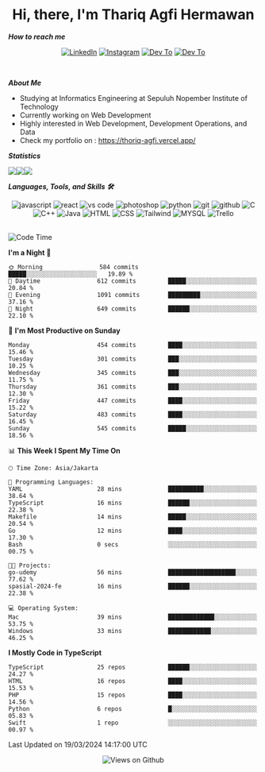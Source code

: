 <div align="center">
  <h1>Hi, there, I'm Thariq Agfi Hermawan</h1>
</div>


***How to reach me***
<p align='center'>
   <a href="https://www.linkedin.com/in/thariqagfihermawan" target="_blank"><img src="https://img.shields.io/badge/LinkedIn-0077B5?style=for-the-badge&logo=linkedin&logoColor=white" alt="LinkedIn"></a>
   <a href="https://www.instagram.com/thoriqagfi" target="_blank"><img src="https://img.shields.io/badge/Instagram-E4405F?style=for-the-badge&logo=instagram&logoColor=white" alt="Instagram"></a>
   <a href="https://medium.com/@thoriq.aghfi60" target="_blank"><img src="https://img.shields.io/badge/Medium-12100E?style=for-the-badge&logo=medium&logoColor=white" alt="Dev To"></a>
   <a href="https://linktr.ee/thoriqagfi" target="_blank"><img src="https://img.shields.io/badge/linktree-1de9b6?style=for-the-badge&logo=linktree&logoColor=white" alt="Dev To"></a>
</p>

<br>

***About Me***
- Studying at Informatics Engineering at Sepuluh Nopember Institute of Technology
- Currently working on Web Development
- Highly interested in Web Development, Development Operations, and Data
- Check my portfolio on : https://thoriq-agfi.vercel.app/

***Statistics***

<!-- [![GitHub Streak](http://github-readme-streak-stats.herokuapp.com?user=thoriqagfi&theme=dark)](https://git.io/streak-stats) -->

<div align="center">
  <div style="display: flex;">
    <img src="http://github-readme-streak-stats.herokuapp.com?user=thoriqagfi&theme=chartreuse-dark"/>
    <img src="https://github-readme-stats.vercel.app/api/top-langs/?username=thoriqagfi&layout=compact&&theme=chartreuse-dark&langs_count=8)](https://github.com/thoriqagfi"/>
    <img src="https://github-readme-stats.vercel.app/api?username=thoriqagfi&show_icons=true&theme=chartreuse-dark"/>
  </div>
</div>

<!-- [![Top Langs](https://github-readme-stats.vercel.app/api/top-langs/?username=thoriqagfi&layout=compact&&theme=chartreuse-dark&langs_count=8)](https://github.com/thoriqagfi)
< ![Agfi's GitHub stats](https://github-readme-stats.vercel.app/api?username=thoriqagfi&show_icons=true&theme=chartreuse-dark) -->

***Languages, Tools, and Skills 🛠***

  <div align="center">
    <img src="https://img.shields.io/badge/JavaScript-F7DF1E?style=for-the-badge&logo=javascript&logoColor=black" alt="javascript" />
    <img src="https://img.shields.io/badge/React-61DAFB?style=for-the-badge&logo=react&logoColor=black" alt="react" />
    <img src="https://img.shields.io/badge/vs%20code-007ACC?style=for-the-badge&logo=visual%20studio%20code&logoColor=white" alt="vs code" />
    <img src="https://img.shields.io/badge/adobe%20photoshop-31A8FF?style=for-the-badge&logo=adobe%20photoshop&logoColor=white" alt="photoshop" />
    <img src="https://img.shields.io/badge/python-3776AB?style=for-the-badge&logo=python&logoColor=white" alt="python" />
    <img src="https://img.shields.io/badge/Git-F05032?style=for-the-badge&logo=git&logoColor=white" alt="git" />
    <img src="https://img.shields.io/badge/GitHub-100000?style=for-the-badge&logo=github&logoColor=white" alt="github" />
    <img src="https://img.shields.io/badge/c-%2300599C.svg?style=for-the-badge&logo=c&logoColor=white" alt="C" />
    <img src="https://img.shields.io/badge/c++-%2300599C.svg?style=for-the-badge&logo=c%2B%2B&logoColor=white" alt="C++" />
    <img src="https://img.shields.io/badge/Java-ED8B00?style=for-the-badge&logo=java&logoColor=white" alt="Java"/>
    <img src="https://img.shields.io/badge/HTML5-E34F26?style=for-the-badge&logo=html5&logoColor=white" alt="HTML" />
    <img src="https://img.shields.io/badge/CSS-239120?&style=for-the-badge&logo=css3&logoColor=white" alt ="CSS" />
    <img src="https://img.shields.io/badge/tailwindcss-%2338B2AC.svg?style=for-the-badge&logo=tailwind-css&logoColor=white" alt="Tailwind" />
    <img src="https://img.shields.io/badge/MySQL-00000F?style=for-the-badge&logo=mysql&logoColor=white" alt="MYSQL" />
    <img src="https://img.shields.io/badge/Trello-%23026AA7.svg?style=for-the-badge&logo=Trello&logoColor=white" alt="Trello" />
  </div><br>

<!--START_SECTION:waka-->
![Code Time](http://img.shields.io/badge/Code%20Time-923%20hrs%2021%20mins-blue)

**I'm a Night 🦉** 

```text
🌞 Morning                584 commits         █████░░░░░░░░░░░░░░░░░░░░   19.89 % 
🌆 Daytime                612 commits         █████░░░░░░░░░░░░░░░░░░░░   20.84 % 
🌃 Evening                1091 commits        █████████░░░░░░░░░░░░░░░░   37.16 % 
🌙 Night                  649 commits         ██████░░░░░░░░░░░░░░░░░░░   22.10 % 
```
📅 **I'm Most Productive on Sunday** 

```text
Monday                   454 commits         ████░░░░░░░░░░░░░░░░░░░░░   15.46 % 
Tuesday                  301 commits         ███░░░░░░░░░░░░░░░░░░░░░░   10.25 % 
Wednesday                345 commits         ███░░░░░░░░░░░░░░░░░░░░░░   11.75 % 
Thursday                 361 commits         ███░░░░░░░░░░░░░░░░░░░░░░   12.30 % 
Friday                   447 commits         ████░░░░░░░░░░░░░░░░░░░░░   15.22 % 
Saturday                 483 commits         ████░░░░░░░░░░░░░░░░░░░░░   16.45 % 
Sunday                   545 commits         █████░░░░░░░░░░░░░░░░░░░░   18.56 % 
```


📊 **This Week I Spent My Time On** 

```text
🕑︎ Time Zone: Asia/Jakarta

💬 Programming Languages: 
YAML                     28 mins             ██████████░░░░░░░░░░░░░░░   38.64 % 
TypeScript               16 mins             ██████░░░░░░░░░░░░░░░░░░░   22.38 % 
Makefile                 14 mins             █████░░░░░░░░░░░░░░░░░░░░   20.54 % 
Go                       12 mins             ████░░░░░░░░░░░░░░░░░░░░░   17.30 % 
Bash                     0 secs              ░░░░░░░░░░░░░░░░░░░░░░░░░   00.75 % 

🐱‍💻 Projects: 
go-udemy                 56 mins             ███████████████████░░░░░░   77.62 % 
spasial-2024-fe          16 mins             ██████░░░░░░░░░░░░░░░░░░░   22.38 % 

💻 Operating System: 
Mac                      39 mins             █████████████░░░░░░░░░░░░   53.75 % 
Windows                  33 mins             ████████████░░░░░░░░░░░░░   46.25 % 
```

**I Mostly Code in TypeScript** 

```text
TypeScript               25 repos            ██████░░░░░░░░░░░░░░░░░░░   24.27 % 
HTML                     16 repos            ████░░░░░░░░░░░░░░░░░░░░░   15.53 % 
PHP                      15 repos            ████░░░░░░░░░░░░░░░░░░░░░   14.56 % 
Python                   6 repos             █░░░░░░░░░░░░░░░░░░░░░░░░   05.83 % 
Swift                    1 repo              ░░░░░░░░░░░░░░░░░░░░░░░░░   00.97 % 
```




 Last Updated on 19/03/2024 14:17:00 UTC
<!--END_SECTION:waka-->

<div align="center">
<img src="https://komarev.com/ghpvc/?username=thoriqagfi&color=blue" alt="Views on Github" />
</div>
